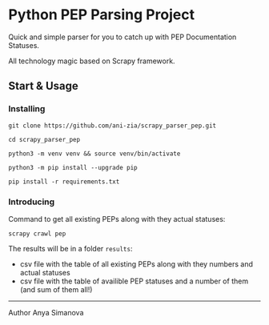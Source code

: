 # Python PEP Parsing Project

Quick and simple parser for you to catch up with PEP Documentation Statuses.

All technology magic based on Scrapy framework.

## Start & Usage

### Installing

```
git clone https://github.com/ani-zia/scrapy_parser_pep.git
```

```
cd scrapy_parser_pep
```

```
python3 -m venv venv && source venv/bin/activate
```

```
python3 -m pip install --upgrade pip
```

```
pip install -r requirements.txt
```


### Introducing

Command to get all existing PEPs along with they actual statuses:

```
scrapy crawl pep
```

The results will be in a folder `results`:

* csv file with the table of all existing PEPs along with they numbers and actual statuses
* csv file with the table of availible PEP statuses and a number of them (and sum of them all!)


---

Author Anya Simanova